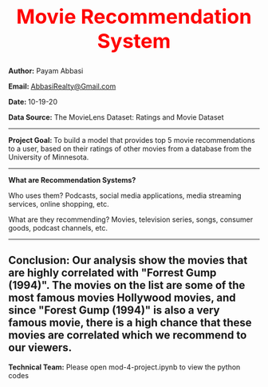 <b><center> <h1 style="color:red;font-size:40px;"> Movie Recommendation System </b></h1></center>
---------------------------------------------------------------------------------------  
<b>Author:</b> Payam Abbasi

<b>Email: </b>AbbasiRealty@Gmail.com

<b>Date: </b>10-19-20

<b>Data Source:</b> 
The MovieLens Dataset: Ratings and Movie Dataset

---------------------------------------------------------------------------------------
<b>Project Goal: </b> To build a model that provides top 5 movie recommendations to a user, based on their ratings of other movies from a database from the University of Minnesota.

---------------------------------------------------------------------------------------

<b>What are Recommendation Systems?</b>

Who uses them? Podcasts, social media applications, media streaming services, online shopping, etc.

What are they recommending? Movies, television series, songs, consumer goods, podcast channels, etc.




----------------------------------------------------------------------------------------------
<b>Conclusion: Our analysis show the movies that are highly correlated with "Forrest Gump (1994)". The movies on the list are some of the most famous movies Hollywood movies, and since "Forest Gump (1994)" is also a very famous movie, there is a high chance that these movies are correlated which we recommend to our viewers.</b>
----------------------------------------------------------------------------------------------
<b>Technical Team:</b> Please open mod-4-project.ipynb to view the python codes
